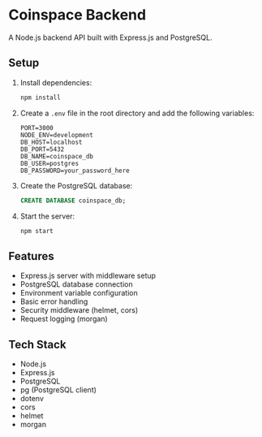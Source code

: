 # Coinspace Backend

A Node.js backend API built with Express.js and PostgreSQL.

## Setup

1. Install dependencies:
   ```bash
   npm install
   ```

2. Create a `.env` file in the root directory and add the following variables:
   ```
   PORT=3000
   NODE_ENV=development
   DB_HOST=localhost
   DB_PORT=5432
   DB_NAME=coinspace_db
   DB_USER=postgres
   DB_PASSWORD=your_password_here
   ```

3. Create the PostgreSQL database:
   ```sql
   CREATE DATABASE coinspace_db;
   ```

4. Start the server:
   ```bash
   npm start
   ```

## Features

- Express.js server with middleware setup
- PostgreSQL database connection
- Environment variable configuration
- Basic error handling
- Security middleware (helmet, cors)
- Request logging (morgan)

## Tech Stack

- Node.js
- Express.js
- PostgreSQL
- pg (PostgreSQL client)
- dotenv
- cors
- helmet
- morgan
